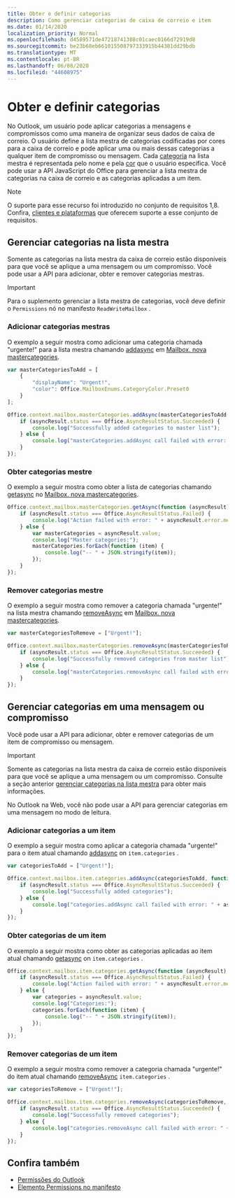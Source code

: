 ```yaml
---
title: Obter e definir categorias
description: Como gerenciar categorias de caixa de correio e item
ms.date: 01/14/2020
localization_priority: Normal
ms.openlocfilehash: d4589571de47218741308c01caec0166d72919d8
ms.sourcegitcommit: be23b68eb661015508797333915b44381dd29bdb
ms.translationtype: MT
ms.contentlocale: pt-BR
ms.lasthandoff: 06/08/2020
ms.locfileid: "44608975"
---
```

# <a name="get-and-set-categories"></a>Obter e definir categorias

No Outlook, um usuário pode aplicar categorias a mensagens e compromissos como uma maneira de organizar seus dados de caixa de correio. O usuário define a lista mestra de categorias codificadas por cores para a caixa de correio e pode aplicar uma ou mais dessas categorias a qualquer item de compromisso ou mensagem. Cada [categoria](/javascript/api/outlook/office.categorydetails) na lista mestra é representada pelo nome e pela [cor](/javascript/api/outlook/office.mailboxenums.categorycolor) que o usuário especifica. Você pode usar a API JavaScript do Office para gerenciar a lista mestra de categorias na caixa de correio e as categorias aplicadas a um item.

> [!NOTE]
> O suporte para esse recurso foi introduzido no conjunto de requisitos 1,8. Confira, [clientes e plataformas](../reference/requirement-sets/outlook-api-requirement-sets.md#requirement-sets-supported-by-exchange-servers-and-outlook-clients) que oferecem suporte a esse conjunto de requisitos.

## <a name="manage-categories-in-the-master-list"></a>Gerenciar categorias na lista mestra

Somente as categorias na lista mestra da caixa de correio estão disponíveis para que você se aplique a uma mensagem ou um compromisso. Você pode usar a API para adicionar, obter e remover categorias mestras.

> [!IMPORTANT]
> Para o suplemento gerenciar a lista mestra de categorias, você deve definir o `Permissions` nó no manifesto `ReadWriteMailbox` .

### <a name="add-master-categories"></a>Adicionar categorias mestras

O exemplo a seguir mostra como adicionar uma categoria chamada "urgente!" para a lista mestra chamando [addasync](/javascript/api/outlook/office.mastercategories#addasync-categories--options--callback-) em [Mailbox. nova mastercategories](/javascript/api/outlook/office.mailbox#mastercategories).

```js
var masterCategoriesToAdd = [
    {
        "displayName": "Urgent!",
        "color": Office.MailboxEnums.CategoryColor.Preset0
    }
];

Office.context.mailbox.masterCategories.addAsync(masterCategoriesToAdd, function (asyncResult) {
    if (asyncResult.status === Office.AsyncResultStatus.Succeeded) {
        console.log("Successfully added categories to master list");
    } else {
        console.log("masterCategories.addAsync call failed with error: " + asyncResult.error.message);
    }
});
```

### <a name="get-master-categories"></a>Obter categorias mestre

O exemplo a seguir mostra como obter a lista de categorias chamando [getasync](/javascript/api/outlook/office.mastercategories#getasync-options--callback-) no [Mailbox. nova mastercategories](/javascript/api/outlook/office.mailbox#mastercategories).

```js
Office.context.mailbox.masterCategories.getAsync(function (asyncResult) {
    if (asyncResult.status === Office.AsyncResultStatus.Failed) {
        console.log("Action failed with error: " + asyncResult.error.message);
    } else {
        var masterCategories = asyncResult.value;
        console.log("Master categories:");
        masterCategories.forEach(function (item) {
            console.log("-- " + JSON.stringify(item));
        });
    }
});
```

### <a name="remove-master-categories"></a>Remover categorias mestre

O exemplo a seguir mostra como remover a categoria chamada "urgente!" na lista mestra chamando [removeAsync](/javascript/api/outlook/office.mastercategories#removeasync-categories--options--callback-) em [Mailbox. nova mastercategories](/javascript/api/outlook/office.mailbox#mastercategories).

```js
var masterCategoriesToRemove = ["Urgent!"];

Office.context.mailbox.masterCategories.removeAsync(masterCategoriesToRemove, function (asyncResult) {
    if (asyncResult.status === Office.AsyncResultStatus.Succeeded) {
        console.log("Successfully removed categories from master list");
    } else {
        console.log("masterCategories.removeAsync call failed with error: " + asyncResult.error.message);
    }
});
```

## <a name="manage-categories-on-a-message-or-appointment"></a>Gerenciar categorias em uma mensagem ou compromisso

Você pode usar a API para adicionar, obter e remover categorias de um item de compromisso ou mensagem.

> [!IMPORTANT]
> Somente as categorias na lista mestra da caixa de correio estão disponíveis para que você se aplique a uma mensagem ou um compromisso. Consulte a seção anterior [gerenciar categorias na lista mestra](#manage-categories-in-the-master-list) para obter mais informações.
>
> No Outlook na Web, você não pode usar a API para gerenciar categorias em uma mensagem no modo de leitura.

### <a name="add-categories-to-an-item"></a>Adicionar categorias a um item

O exemplo a seguir mostra como aplicar a categoria chamada "urgente!" para o item atual chamando [addasync](/javascript/api/outlook/office.categories#addasync-categories--options--callback-) on `item.categories` .

```js
var categoriesToAdd = ["Urgent!"];

Office.context.mailbox.item.categories.addAsync(categoriesToAdd, function (asyncResult) {
    if (asyncResult.status === Office.AsyncResultStatus.Succeeded) {
        console.log("Successfully added categories");
    } else {
        console.log("categories.addAsync call failed with error: " + asyncResult.error.message);
    }
});
```

### <a name="get-an-items-categories"></a>Obter categorias de um item

O exemplo a seguir mostra como obter as categorias aplicadas ao item atual chamando [getasync](/javascript/api/outlook/office.categories#getasync-options--callback-) on `item.categories` .

```js
Office.context.mailbox.item.categories.getAsync(function (asyncResult) {
    if (asyncResult.status === Office.AsyncResultStatus.Failed) {
        console.log("Action failed with error: " + asyncResult.error.message);
    } else {
        var categories = asyncResult.value;
        console.log("Categories:");
        categories.forEach(function (item) {
            console.log("-- " + JSON.stringify(item));
        });
    }
});
```

### <a name="remove-categories-from-an-item"></a>Remover categorias de um item

O exemplo a seguir mostra como remover a categoria chamada "urgente!" do item atual chamando [removeAsync](/javascript/api/outlook/office.categories#removeasync-categories--options--callback-) `item.categories` .

```js
var categoriesToRemove = ["Urgent!"];

Office.context.mailbox.item.categories.removeAsync(categoriesToRemove, function (asyncResult) {
    if (asyncResult.status === Office.AsyncResultStatus.Succeeded) {
        console.log("Successfully removed categories");
    } else {
        console.log("categories.removeAsync call failed with error: " + asyncResult.error.message);
    }
});
```

## <a name="see-also"></a>Confira também

- [Permissões do Outlook](understanding-outlook-add-in-permissions.md)
- [Elemento Permissions no manifesto](../reference/manifest/permissions.md)
